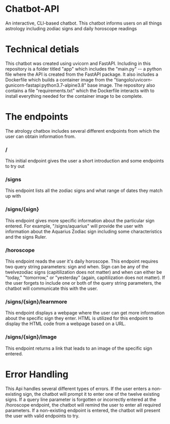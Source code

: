 # Chatbot-API
An interactive, CLI-based chatbot. This chatbot informs users on all things astrology including zodiac signs and daily horoscope readings

# Technical detials
This chatbot was created using uvicorn and FastAPI. Including in this repository is a folder titled "app" which includes the "main.py" -- a python file where the API is created from the FastAPI package. It also includes a Dockerfile which builds a container image from the "tiangolo/uvicorn-gunicorn-fastapi:python3.7-alpine3.8" base image. The repository also contains a file "requirements.txt" which the Dockerfile interacts with to install everything needed for the container image to be complete.

# The endpoints
The atrology chatbox includes several different endpoints from which the user can obtain information from.
  
### / 
This initial endpoint gives the user a short introduction and some endpoints to try out
  
### /signs 
This endpoint lists all the zodiac signs and what range of dates they match up with
  
### /signs/{sign} 
This endpoint gives more specific information about the particular sign entered. For example, "/signs/aquarius" will provide the user with information about the Aquarius Zodiac sign including some characteristics and the signs Ruler.
   
### /horoscope 
This endpoint reads the user it's daily horoscope. This endpoint requires two query string parameters: sign and when. Sign can be any of the twelvezodiac signs (capitilization does not matter) and when can either be "today," "tomorrow," or "yesterday" (again, capitilization does not matter). If the user forgets to include one or both of the query string parameters, the chatbot will communicate this with the user.

### /signs/{sign}/learnmore
This endpoint displays a webpage where the user can get more information about the specific sign they enter. HTML is utilized for this endpoint to display the HTML code from a webpage based on a URL.

### /signs/{sign}/image
This endpoint returns a link that leads to an image of the specific sign entered. 

# Error Handling
This Api handles several different types of errors. If the user enters a non-existing sign, the chatbot will prompt it to enter one of the twelve existing signs. If a query line parameter is forgotten or incorrectly entered at the /horoscope endpoint, the chatbot will remind the user to enter all required parameters. If a non-existing endpoint is entered, the chatbot will present the user with valid endpoints to try. 

                 
      
